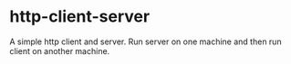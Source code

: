 # http-client-server

A simple http client and server. Run server on one machine and then run client on another machine.

